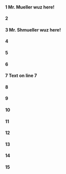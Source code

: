 #### 1 Mr. Mueller wuz here!
#### 2
#### 3 Mr. Shmueller wuz here!
#### 4
#### 5
#### 6
#### 7 Text on line 7
#### 8
#### 9
#### 10
#### 11
#### 12
#### 13
#### 14
#### 15
